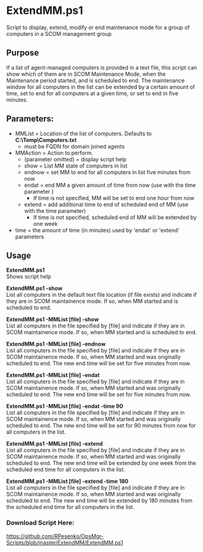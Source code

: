 # ExtendMM.ps1
Script to display, extend, modify or end maintenance mode for a group of computers in a SCOM management group

## Purpose
If a list of agent-managed computers is provided in a text file, this script can show which of them are in SCOM Maintenance Mode, when the Maintenance period started, and is scheduled to end.   The maintenance window for all computers in the list can be extended by a certain amount of time, set to end for all computers at a given time, or set to end in five minutes.

## Parameters:
- MMList = Location of the list of computers. Defaults to **C:\Temp\Computers.txt** 
    - must be FQDN for domain joined agents
- MMAction = Action to perform.
    - (parameter omitted) = display script help
    - show = List MM state of computers in list
    - endnow = set MM to end for all computers in list five minutes from now
    - endat = end MM a given amount of time from now (use with the time parameter )
        - If time is not specified, MM will be set to end one hour from now
    - extend = add additional time to end of scheduled end of MM (use with the time parameter)
        - If time is not specified, scheduled end of MM will be extended by one week 
- time = the amount of time (in minutes) used by 'endat' or 'extend' parameters

## Usage
**ExtendMM.ps1**    
 Shows script help

**ExtendMM.ps1 -show**  
List all computers in the default text file location (if file exists) and indicate if they are in SCOM maintainence mode.  If so, when MM started and is scheduled to end.

**ExtendMM.ps1 -MMList [file] -show**  
List all computers in the file specified by [file] and indicate if they are in SCOM maintainence mode.  If so, when MM started and is scheduled to end.

**ExtendMM.ps1 -MMList [file] -endnow**  
List all computers in the file specified by [file] and indicate if they are in SCOM maintainence mode.  If so, when MM started and was originally scheduled to end.  The new end time will be set for five minutes from now.

**ExtendMM.ps1 -MMList [file] -endat**  
List all computers in the file specified by [file] and indicate if they are in SCOM maintainence mode.  If so, when MM started and was originally scheduled to end.  The new end time will be set for five minutes from now.

**ExtendMM.ps1 -MMList [file] -endat -time 90**  
List all computers in the file specified by [file] and indicate if they are in SCOM maintainence mode.  If so, when MM started and was originally scheduled to end.  The new end time will be set for 90 minutes from now for all computers in the list.

**ExtendMM.ps1 -MMList [file] -extend**  
List all computers in the file specified by [file] and indicate if they are in SCOM maintainence mode.  If so, when MM started and was originally scheduled to end.  The new end time will be extended by one week from the scheduled end time for all computers in the list.

**ExtendMM.ps1 -MMList [file] -extend -time 180**  
List all computers in the file specified by [file] and indicate if they are in SCOM maintainence mode.  If so, when MM started and was originally scheduled to end.  The new end time will be extended by 180 minutes from the scheduled end time for all computers in the list.

### Download Script Here:
https://github.com/RPesenko/OpsMgr-Scripts/blob/master/ExtendMM/ExtendMM.ps1